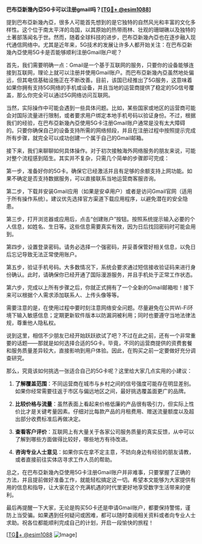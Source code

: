 **巴布亞新幾內亞5G卡可以注册gmail吗？[[TG💪+ @esim1088](https://t.me/s/esim1088)]**

提到巴布亞新幾內亞，很多人可能首先想到的是它独特的自然风光和丰富的文化多样性。这个位于南太平洋的岛国，以其原始的热带雨林、壮观的珊瑚礁以及独特的土著部落闻名于世。然而，随着全球科技的进步，巴布亞新幾內亞也在逐步融入现代通信网络中。尤其是近年来，5G技术的发展让许多人都开始关注：在巴布亞新幾內亞使用5G卡是否能够顺利注册Gmail账户呢？

首先，我们需要明确一点：Gmail是一个基于互联网的服务，只要你的设备能够连接到互联网，理论上就可以注册并使用Gmail账户。而巴布亞新幾內亞虽然地处偏远，但其电信基础设施正在不断改善。目前，该国已经推出了5G服务，这意味着如果你拥有支持5G网络的手机或设备，并且当地的运营商提供了稳定的5G信号覆盖，那么你完全可以通过5G网络访问互联网。

当然，实际操作中可能会遇到一些具体问题。比如，某些国家或地区的运营商可能会对国际流量进行限制，或者要求用户绑定本地手机号码以验证身份。不过，根据我们的经验，在巴布亞新幾內亞使用5G卡注册Gmail账户通常是没有太大障碍的。只要你确保自己的设备支持所需的网络频段，并且在注册过程中按照提示完成所有步骤，就完全可以成功创建一个属于自己的Gmail邮箱。

接下来，我们来聊聊如何具体操作。对于初次接触海外网络服务的朋友来说，可能对整个流程感到陌生。其实并不复杂，只需几个简单的步骤即可完成：

第一步，准备好你的5G卡。确保它已经激活并且有足够的余额支持上网功能。如果不确定是否支持数据服务，可以直接联系当地运营商客服咨询。

第二步，下载并安装Gmail应用（如果是安卓用户）或者是访问Gmail官网（适用于所有操作系统）。建议优先选择官方渠道下载应用程序，以避免潜在的安全隐患。

第三步，打开浏览器或应用后，点击“创建账户”按钮。按照系统提示输入必要的个人信息，如姓名、生日等。这些信息需要真实有效，因为日后找回密码时可能会用到。

第四步，设置登录密码。请务必选择一个强密码，并妥善保管好相关信息，以免日后忘记导致无法正常使用账户。

第五步，验证手机号码。大多数情况下，系统会要求通过短信接收验证码来进行身份确认。此时，请确保你已经开通了国际漫游服务，并且手机处于正常工作状态。

第六步，完成以上所有步骤之后，你就正式拥有了一个全新的Gmail邮箱啦！接下来可以根据个人需求添加联系人、上传头像等等。

需要注意的是，在使用过程中要时刻注意网络安全问题。尽量避免在公共Wi-Fi环境下输入敏感信息；定期更新软件版本以防漏洞被利用；同时也要遵守当地法律法规，尊重他人隐私权。

说到这里，相信不少朋友已经开始跃跃欲试了吧？不过在此之前，还有一个非常重要的话题——那就是如何选择合适的5G卡。毕竟，不同的运营商提供的资费套餐和服务质量差异较大，直接影响到用户体验。因此，在购买之前一定要做好充分调查研究。

那么，究竟该如何挑选一张适合自己的5G卡呢？这里给大家几点实用的小建议：

1. **了解覆盖范围**：不同运营商在城市与乡村之间的信号强度可能存在明显差别。如果你经常需要往返于市区与偏远地区之间，最好挑选覆盖面更广的品牌。

2. **比较价格与流量**：虽然表面上看起来价格低廉的产品很有吸引力，但实际上性价比才是关键考量因素。仔细对比每款产品的月租费用、赠送流量额度以及超出部分收费标准后再做决定。

3. **查看客户评价**：互联网上有大量关于各家公司服务质量的真实反馈，从中可以了解到哪些方面做得比较好，哪些地方有待改进。

4. **咨询专业人士意见**：如果你实在拿不定主意，不妨向身边有经验的朋友请教，或者直接前往实体店寻求工作人员的帮助。

总之，在巴布亞新幾內亞使用5G卡注册Gmail账户并非难事，只要掌握了正确的方法，并且提前做好准备工作，就能轻松搞定这一切。希望本文能够为大家提供有用的信息和指导，让大家在这个充满机遇的时代里更好地享受数字生活带来的便利。

最后再提醒一下大家，无论是购买5G卡还是申请Gmail账户，都要保持警惕，谨防上当受骗。如果遇到任何疑问或困难，都可以随时查阅相关资料或者向专业人士求助。祝各位都能顺利完成自己的计划，开启一段愉快的旅程！

[[TG💪+ @esim1088](https://t.me/s/esim1088) ![Image](https://i.postimg.cc/4NQfJmqS/Snipaste-2025-05-13-00-14-12.png)]